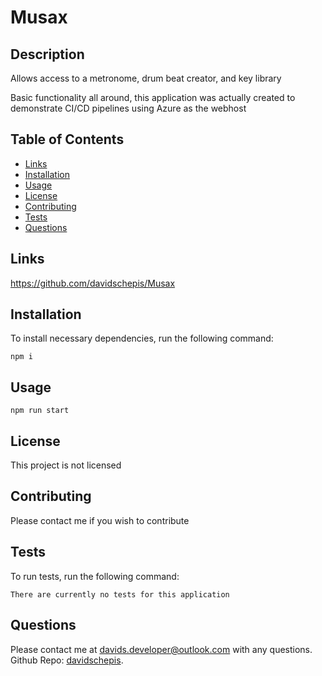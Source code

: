 # Musax

## Description
Allows access to a metronome, drum beat creator, and key library

Basic functionality all around, this application was actually created to demonstrate CI/CD pipelines using Azure as the webhost

## Table of Contents

- [Links](#links)
- [Installation](#installation)
- [Usage](#usage)
- [License](#license)
- [Contributing](#contributing)
- [Tests](#tests)
- [Questions](#questions)

 ## Links
https://github.com/davidschepis/Musax



 ## Installation
To install necessary dependencies, run the following command:

```
npm i
```

 ## Usage
```
npm run start
```

 ## License
This project is not licensed

 ## Contributing
Please contact me if you wish to contribute

 ## Tests
To run tests, run the following command:

```
There are currently no tests for this application
```

 ## Questions
Please contact me at [davids.developer@outlook.com](mailto:davids.developer@outlook.com) with any questions.
Github Repo: [davidschepis](https://github.com/davidschepis).
